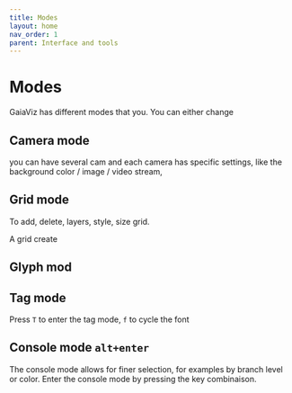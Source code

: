 ```yaml
---
title: Modes
layout: home
nav_order: 1
parent: Interface and tools
---
```

# Modes

GaiaViz has different modes that you. You can either change 

## Camera mode 

you can have several cam and each camera has specific settings, like the background color / image / video stream,

## Grid mode

To add, delete, layers, style, size grid.

A grid create 

## Glyph mod
## Tag mode

Press `T` to enter the tag mode, `f` to cycle the font

## Console mode `alt+enter`

The console mode allows for finer selection, for examples by branch level or color.
Enter the console mode by pressing the  key combinaison.

